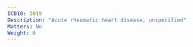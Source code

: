 ```yaml
---
ICD10: I019
Description: "Acute rheumatic heart disease, unspecified"
Matters: No
Weight: 0
---
```


